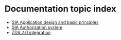 # Documentation topic index

* [SIA Application design and basic principles](topics/application-design.md)
* [SIA Authorization system](topics/sia-authorization.md)
* [ZDS 2.0 integration](topics/zds.md)
